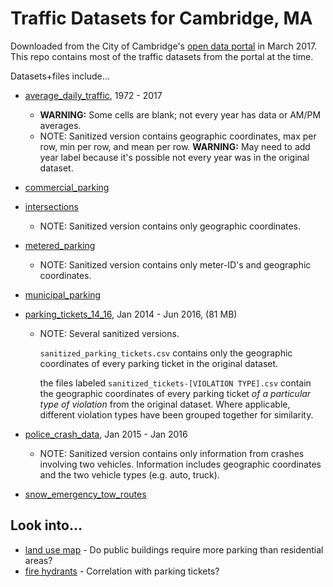 # Traffic Datasets for Cambridge, MA

Downloaded from the City of Cambridge's [open data portal](https://data.cambridgema.gov/browse) in March 2017. This repo contains most of the traffic datasets from the portal at the time.

Datasets+files include...
- [average_daily_traffic](https://data.cambridgema.gov/Traffic-Parking-and-Transportation/Average-Daily-Traffic-Counts-1972-to-2017/v43b-kqeq), 1972 - 2017
  - **WARNING:** Some cells are blank; not every year has data or AM/PM averages.
  - NOTE: Sanitized version contains geographic coordinates, max per row, min per row, and mean per row. **WARNING:** May need to add year label because it's possible not every year was in the original dataset.

- [commercial_parking](https://data.cambridgema.gov/Traffic-Parking-and-Transportation/Commercial-Parking/t8tm-muns)

- [intersections](https://data.cambridgema.gov/Traffic-Parking-and-Transportation/Intersections/8m9a-yuzk)
  - NOTE: Sanitized version contains only geographic coordinates.

- [metered_parking](https://data.cambridgema.gov/Traffic-Parking-and-Transportation/Metered-Parking-Spaces/6h7q-rwhf)
  - NOTE: Sanitized version contains only meter-ID's and geographic coordinates.

- [municipal_parking](https://data.cambridgema.gov/Traffic-Parking-and-Transportation/Municipal-Parking-Lots/27w3-catu)

- [parking_tickets_14_16](https://data.cambridgema.gov/Traffic-Parking-and-Transportation/Cambridge-Parking-Tickets-for-the-period-January-2/vnxa-cuyr), Jan 2014 - Jun 2016, (81 MB)
  - NOTE: Several sanitized versions.

    `sanitized_parking_tickets.csv` contains only the geographic coordinates of every parking ticket in the original dataset.

    the files labeled `sanitized_tickets-[VIOLATION TYPE].csv` contain the geographic coordinates of every parking ticket _of a particular type of violation_ from the original dataset. Where applicable, different violation types have been grouped together for similarity.

- [police_crash_data](https://data.cambridgema.gov/Public-Safety/Police-Department-Crash-Data-Historical/ybny-g9cv), Jan 2015 - Jan 2016
  - NOTE: Sanitized version contains only information from crashes involving two vehicles. Information includes geographic coordinates and the two vehicle types (e.g. auto, truck).

- [snow_emergency_tow_routes](https://data.cambridgema.gov/Traffic-Parking-and-Transportation/Snow-Emergency-Tow-Routes/c28n-xhxw)


## Look into...
 - [land use map](https://data.cambridgema.gov/Planning/Land-Use-Map/srp4-fhjz) - Do public buildings require more parking than residential areas?
 - [fire hydrants](https://data.cambridgema.gov/Geographic-Information-GIS-/Hydrants/szvy-s7ga) - Correlation with parking tickets?
 